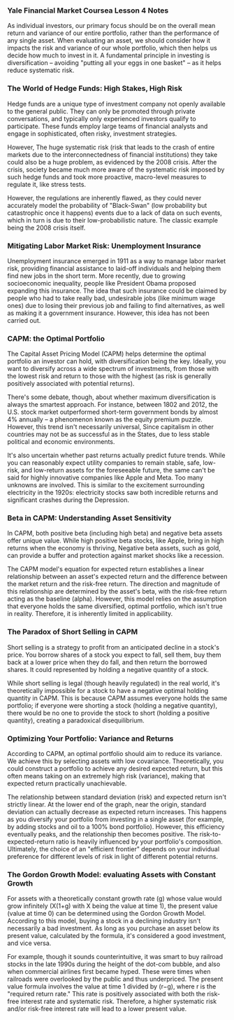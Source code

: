 
### Yale Financial Market Coursea Lesson 4 Notes
As individual investors, our primary focus should be on the overall mean return and variance of our entire portfolio, rather than the performance of any single asset. When evaluating an asset, we should consider how it impacts the risk and variance of our whole portfolio, which then helps us decide how much to invest in it. A fundamental principle in investing is diversification – avoiding "putting all your eggs in one basket" – as it helps reduce systematic risk.

### The World of Hedge Funds: High Stakes, High Risk
Hedge funds are a unique type of investment company not openly available to the general public. They can only be promoted through private conversations, and typically only experienced investors qualify to participate. These funds employ large teams of financial analysts and engage in sophisticated, often risky, investment strategies.

However, The huge systematic risk (risk that leads to the crash of entire markets due to the interconnectedness of financial institutions) they take could also be a huge problem, as evidenced by the 2008 crisis. After the crisis, society became much more aware of the systematic risk imposed by such hedge funds and took more proactive, macro-level measures to regulate it, like stress tests.

However, the regulations are inherently flawed, as they could never accurately model the probability of "Black-Swan" (low probability but catastrophic once it happens) events due to a lack of data on such events, which in turn is due to their low-probabilistic nature. The classic example being the 2008 crisis itself.

### Mitigating Labor Market Risk: Unemployment Insurance
Unemployment insurance emerged in 1911 as a way to manage labor market risk, providing financial assistance to laid-off individuals and helping them find new jobs in the short term. More recently, due to growing socioeconomic inequality, people like President Obama proposed expanding this insurance. The idea that such insurance could be claimed by people who had to take really bad, undesirable jobs (like minimum wage ones) due to losing their previous job and failing to find alternatives, as well as making it a government insurance. However, this idea has not been carried out.

### CAPM: the Optimal Portfolio
The Capital Asset Pricing Model (CAPM) helps determine the optimal portfolio an investor can hold, with diversification being the key. Ideally, you want to diversify across a wide spectrum of investments, from those with the lowest risk and return to those with the highest (as risk is generally positively associated with potential returns).

There's some debate, though, about whether maximum diversification is always the smartest approach. For instance, between 1802 and 2012, the U.S. stock market outperformed short-term government bonds by almost 4% annually – a phenomenon known as the equity premium puzzle. However, this trend isn't necessarily universal, Since capitalism in other countries may not be as successful as in the States, due to less stable political and economic environments.

It's also uncertain whether past returns actually predict future trends. While you can reasonably expect utility companies to remain stable, safe, low-risk, and low-return assets for the foreseeable future, the same can't be said for highly innovative companies like Apple and Meta. Too many unknowns are involved. This is similar to the excitement surrounding electricity in the 1920s: electricity stocks saw both incredible returns and significant crashes during the Depression.

### Beta in CAPM: Understanding Asset Sensitivity
In CAPM, both positive beta (including high beta) and negative beta assets offer unique value. While high positive beta stocks, like Apple, bring in high returns when the economy is thriving, Negative beta assets, such as gold, can provide a buffer and protection against market shocks like a recession.

The CAPM model's equation for expected return establishes a linear relationship between an asset's expected return and the difference between the market return and the risk-free return. The direction and magnitude of this relationship are determined by the asset's beta, with the risk-free return acting as the baseline (alpha). However, this model relies on the assumption that everyone holds the same diversified, optimal portfolio, which isn't true in reality. Therefore, it is inherently limited in applicability.

### The Paradox of Short Selling in CAPM
Short selling is a strategy to profit from an anticipated decline in a stock's price. You borrow shares of a stock you expect to fall, sell them, buy them back at a lower price when they do fall, and then return the borrowed shares.  It could represented by holding a negative quantity of a stock. 

While short selling is legal (though heavily regulated) in the real world, it's theoretically impossible for a stock to have a negative optimal holding quantity in CAPM. This is because CAPM assumes everyone holds the same portfolio; if everyone were shorting a stock (holding a negative quantity), there would be no one to provide the stock to short (holding a positive quantity), creating a paradoxical disequilibrium.

### Optimizing Your Portfolio: Variance and Returns
According to CAPM, an optimal portfolio should aim to reduce its variance. We achieve this by selecting assets with low covariance. Theoretically, you could construct a portfolio to achieve any desired expected return, but this often means taking on an extremely high risk (variance), making that expected return practically unachievable.

The relationship between standard deviation (risk) and expected return isn't strictly linear. At the lower end of the graph, near the origin, standard deviation can actually decrease as expected return increases. This happens as you diversify your portfolio from investing in a single asset (for example, by adding stocks and oil to a 100% bond portfolio). However, this efficiency eventually peaks, and the relationship then becomes positive. The risk-to-expected-return ratio is heavily influenced by your portfolio's composition. Ultimately, the choice of an "efficient frontier" depends on your individual preference for different levels of risk in light of different potential returns.

### The Gordon Growth Model: evaluating Assets with Constant Growth
For assets with a theoretically constant growth rate (g) whose value would grow infinitely (X(1+g) with X being the value at time 1), the present value (value at time 0) can be determined using the Gordon Growth Model. According to this model, buying a stock in a declining industry isn't necessarily a bad investment. As long as you purchase an asset below its present value, calculated by the formula, it's considered a good investment, and vice versa.

For example, though it sounds counterintuitive, it was smart to buy railroad stocks in the late 1990s during the height of the dot-com bubble, and also when commercial airlines first became hyped. These were times when railroads were overlooked by the public and thus underpriced. The present value formula involves the value at time 1 divided by (r−g), where r is the "required return rate." This rate is positively associated with both the risk-free interest rate and systematic risk. Therefore, a higher systematic risk and/or risk-free interest rate will lead to a lower present value.
